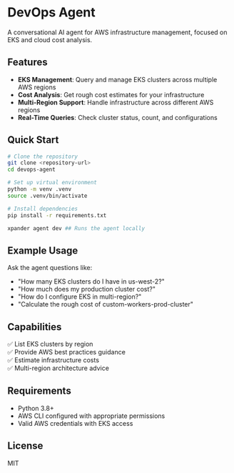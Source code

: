 # DevOps Agent

A conversational AI agent for AWS infrastructure management, focused on EKS and cloud cost analysis.

## Features

- **EKS Management**: Query and manage EKS clusters across multiple AWS regions
- **Cost Analysis**: Get rough cost estimates for your infrastructure
- **Multi-Region Support**: Handle infrastructure across different AWS regions
- **Real-Time Queries**: Check cluster status, count, and configurations

## Quick Start

```bash
# Clone the repository
git clone <repository-url>
cd devops-agent

# Set up virtual environment
python -m venv .venv
source .venv/bin/activate

# Install dependencies
pip install -r requirements.txt

xpander agent dev ## Runs the agent locally
```

## Example Usage

Ask the agent questions like:
- "How many EKS clusters do I have in us-west-2?"
- "How much does my production cluster cost?"
- "How do I configure EKS in multi-region?"
- "Calculate the rough cost of custom-workers-prod-cluster"

## Capabilities

✅ List EKS clusters by region  
✅ Provide AWS best practices guidance  
✅ Estimate infrastructure costs  
✅ Multi-region architecture advice  

## Requirements

- Python 3.8+
- AWS CLI configured with appropriate permissions
- Valid AWS credentials with EKS access

## License

MIT